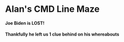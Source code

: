 # Alan's CMD Line Maze
#### Joe Biden is LOST!
#### Thankfully he left us 1 clue behind on his whereabouts
